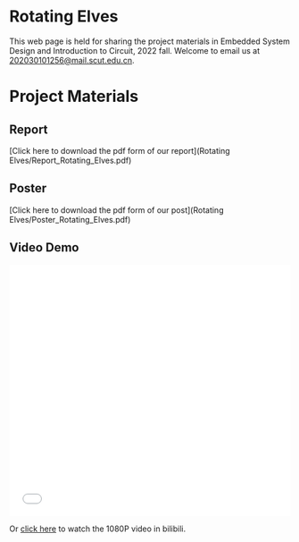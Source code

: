 # Rotating Elves
This web page is held for sharing the project materials in Embedded System Design and Introduction to Circuit, 2022 fall. Welcome to email us at <202030101256@mail.scut.edu.cn>.

# Project Materials

## Report
[Click here to download the pdf form of our report](Rotating Elves/Report_Rotating_Elves.pdf)

## Poster
[Click here to download the pdf form of our post](Rotating Elves/Poster_Rotating_Elves.pdf)


## Video Demo
<iframe src="//player.bilibili.com/player.html?aid=568567706&bvid=BV1Uv4y177sV&cid=1055932123&page=1&high_quality=1&danmaku=0" allowfullscreen="allowfullscreen" width="100%" height="450" scrolling="no" frameborder="0" sandbox="allow-top-navigation allow-same-origin allow-forms allow-scripts"></iframe>

Or [click here](https://m.bilibili.com/video/BV1Uv4y177sV?spm_id_from=444.41.list.card_archive.click&vd_source=512a29abd51aa6480c37da093c986db1) to watch the 1080P video in bilibili.
